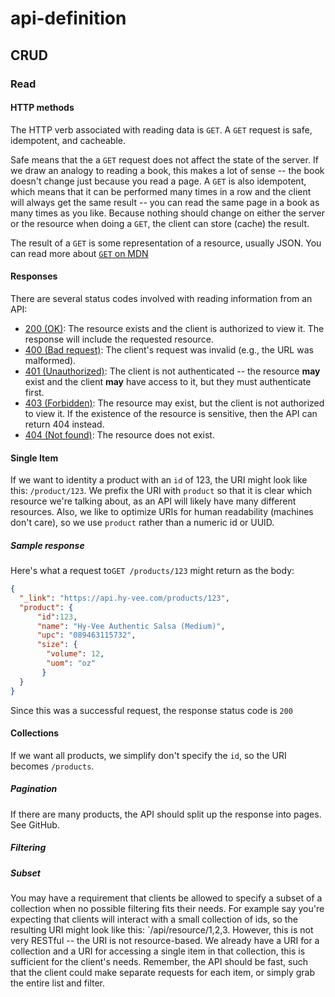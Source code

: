 # api-definition


## CRUD

### Read
#### HTTP methods
The HTTP verb associated with reading data is `GET`. A `GET` request is safe, idempotent, and cacheable.

Safe means that the a `GET` request does not affect the state of the server. If we draw an analogy to reading a book, this makes a lot of sense -- the book doesn't change just because you read a page. A `GET` is also idempotent, which means that it can be performed many times in a row and the client will always get the same result -- you can read the same page in a book as many times as you like. Because nothing should change on either the server or the resource when doing a `GET`, the client can store (cache) the result. 

The result of a `GET` is some representation of a resource, usually JSON. You can read more about [`GET` on MDN](https://developer.mozilla.org/en-US/docs/Web/HTTP/Methods/GET)

#### Responses
There are several status codes involved with reading information from an API:

- [200 (OK)](https://developer.mozilla.org/en-US/docs/Web/HTTP/Status/200): The resource exists and the client is authorized to view it. The response will include the requested resource.
- [400 (Bad request)](https://developer.mozilla.org/en-US/docs/Web/HTTP/Status/400): The client's request was invalid (e.g., the URL was malformed).
- [401 (Unauthorized)](https://developer.mozilla.org/en-US/docs/Web/HTTP/Status/401): The client is not authenticated -- the resource **may** exist and the client **may** have access to it, but they must authenticate first.
- [403 (Forbidden)](https://developer.mozilla.org/en-US/docs/Web/HTTP/Status/403): The resource may exist, but the client is not authorized to view it. If the existence of the resource is sensitive, then the API can return 404 instead.
- [404 (Not found)](https://developer.mozilla.org/en-US/docs/Web/HTTP/Status/404): The resource does not exist. 

#### Single Item
If we want to identity a product with an `id` of 123, the URI might look like this: `/product/123`. We prefix the URI with `product` so that it is clear which resource we're talking about, as an API will likely have many different resources. Also, we like to optimize URIs for human readability (machines don't care), so we use `product` rather than a numeric id or UUID.

##### Sample response
Here's what a request to`GET /products/123` might return as the body: 
```json
{
  "_link": "https://api.hy-vee.com/products/123",
  "product": {
      "id":123,
      "name": "Hy-Vee Authentic Salsa (Medium)",
      "upc": "089463115732",
      "size": {
        "volume": 12,
        "uom": "oz"
       }
  }
}
```
Since this was a successful request, the response status code is `200`
#### Collections
If we want all products, we simplify don't specify the `id`, so the URI becomes `/products`.

##### Pagination
If there are many products, the API should split up the response into pages. See GitHub. 
##### Filtering

##### Subset

You may have a requirement that clients be allowed to specify a subset of a collection when no possible filtering fits their needs. 
For example say you're expecting that clients will interact with a small collection of ids, so the resulting URI might look like this:  `/api/resource/1,2,3. However, this is not very RESTful -- the URI is not resource-based. We already have a URI for a collection and a URI for accessing a single item in that collection, this is sufficient for the client's needs. Remember, the API should be fast, such that the client could make separate requests for each item, or simply grab the entire list and filter.
